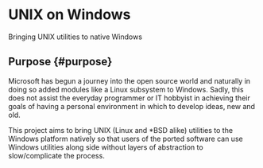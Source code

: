 # UNIX on Windows
Bringing UNIX utilities to native Windows

## Purpose {#purpose}
  Microsoft has begun a journey into the open source world and naturally
    in doing so added modules like a Linux subsystem to Windows.  Sadly,
    this does not assist the everyday programmer or IT hobbyist in
    achieving their goals of having a personal environment in which to
    develop ideas, new and old.
    
  This project aims to bring UNIX (Linux and *BSD alike) utilities to
    the Windows platform natively so that users of the ported software
    can use Windows utilities along side without layers of abstraction to
    slow/complicate the process.

